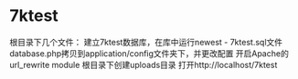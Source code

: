 7ktest
======
根目录下几个文件：
建立7ktest数据库，在库中运行newest - 7ktest.sql文件
database.php拷贝到application/config文件夹下，并更改配置
开启Apache的url_rewrite module
根目录下创建uploads目录
打开http://localhost/7ktest